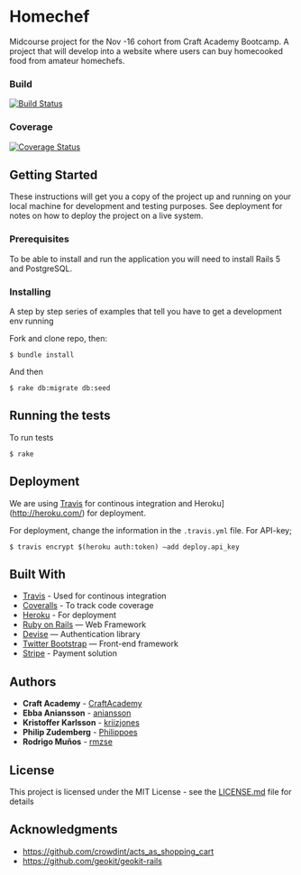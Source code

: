 # Homechef
Midcourse project for the Nov -16 cohort from Craft Academy Bootcamp. A project that will develop into a website where users can buy homecooked food from amateur homechefs.

### Build
[![Build Status](https://travis-ci.org/CraftAcademy/homechef.svg?branch=develop)](https://travis-ci.org/CraftAcademy/homechef)
### Coverage
[![Coverage Status](https://coveralls.io/repos/github/CraftAcademy/homechef/badge.svg?branch=develop)](https://coveralls.io/github/CraftAcademy/homechef?branch=develop)

## Getting Started

These instructions will get you a copy of the project up and running on your local machine for development and testing purposes. See deployment for notes on how to deploy the project on a live system.

### Prerequisites

To be able to install and run the application you will need to install Rails 5 and PostgreSQL.

### Installing

A step by step series of examples that tell you have to get a development env running

Fork and clone repo, then:

```
$ bundle install
```

And then

```
$ rake db:migrate db:seed
```

## Running the tests

To run tests

```
$ rake
```

## Deployment

We are using [Travis](https://travis-ci.org) for continous integration and Heroku](http://heroku.com/) for deployment.

For deployment, change the information in the `.travis.yml` file. For API-key;

```
$ travis encrypt $(heroku auth:token) —add deploy.api_key
```

## Built With

* [Travis](https://travis-ci.org) - Used for continous integration
* [Coveralls](https://coveralls.io) - To track code coverage
* [Heroku](http://heroku.com/) - For deployment
* [Ruby on Rails](http://rubyonrails.org) — Web Framework
* [Devise](https://github.com/plataformatec/devise) — Authentication library
* [Twitter Bootstrap](http://getbootstrap.com) — Front-end framework
* [Stripe](https://github.com/stripe/stripe-ruby) - Payment solution

## Authors
* **Craft Academy** - [CraftAcademy](https://github.com/CraftAcademy)
* **Ebba Aniansson** - [aniansson](https://github.com/aniansson)
* **Kristoffer Karlsson** - [kriizjones](https://github.com/kriizjones)
* **Philip Zudemberg** - [Philippoes](https://github.com/Philippoes)
* **Rodrigo Muños** - [rmzse](https://github.com/rmzse)

## License

This project is licensed under the MIT License - see the [LICENSE.md](LICENSE.md) file for details

## Acknowledgments

* https://github.com/crowdint/acts_as_shopping_cart
* https://github.com/geokit/geokit-rails
